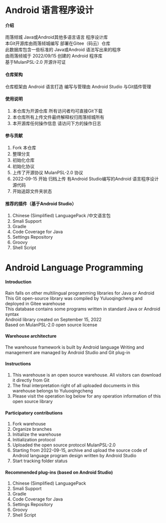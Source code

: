 # Android 语言程序设计

#### 介绍
雨落倾城 Java或Android其他多语言语言 程序设计库<br>
本Git开源库由雨落倾城编写 部署在Gitee（码云）仓库<br>
此数据库包含一些标准的 Java或Android 语法写出来的程序<br>
由雨落倾城于 2022/09/15 创建的 Android 程序库<br>
基于MulanPSL-2.0 开源许可证

#### 仓库架构
仓库框架由 Android 语言打造
编写与管理由 Android Studio 与Git插件管理


#### 使用说明

1.  本仓库为开源仓库 所有访问者均可直接Git下载
2.  本仓库所有上传文件最终解释权归雨落倾城所有
3.  本开源库任何操作信息 请访问下方的操作日志


#### 参与贡献

1.  Fork 本仓库
2.  整理分支
3.  初始化仓库
4.  初始化协议
5.  上传了开源协议 MulanPSL-2.0 协议
6.  2022-09-15 开始 归档上传 有Android Studio编写的Android 语言程序设计源代码
7.  开始追踪文件夹状态 



#### 推荐的插件（基于Android Studio）

1.  Chinese (Simplified) LanguagePack /中文语言包
2.  Smali Support
3.  Gradle
4.  Code Coverage for Java
5.  Settings Repository
6.  Groovy
7.  Shell Script


# Android Language Programming

#### Introduction
Rain falls on other multilingual programming libraries for Java or Android<br>
This Git open-source library was compiled by Yuluoqingcheng and deployed in Gitee warehouse<br>
This database contains some programs written in standard Java or Android syntax<br>
Android library created on September 15, 2022<br>
Based on MulanPSL-2.0 open source license

#### Warehouse architecture
The warehouse framework is built by Android language
Writing and management are managed by Android Studio and Git plug-in

#### Instructions
1. This warehouse is an open source warehouse. All visitors can download it directly from Git
2. The final interpretation right of all uploaded documents in this warehouse belongs to Yuluoqingcheng
3. Please visit the operation log below for any operation information of this open source library

#### Participatory contributions
1. Fork warehouse
2. Organize branches
3. Initialize the warehouse
4. Initialization protocol
5. Uploaded the open source protocol MulanPSL-2.0
6. Starting from 2022-09-15, archive and upload the source code of Android language program design written by Android Studio
7. Start tracking folder status

#### Recommended plug-ins (based on Android Studio)
1.  Chinese (Simplified) LanguagePack 
2.  Smali Support
3.  Gradle
4.  Code Coverage for Java
5.  Settings Repository
6.  Groovy
7.  Shell Script